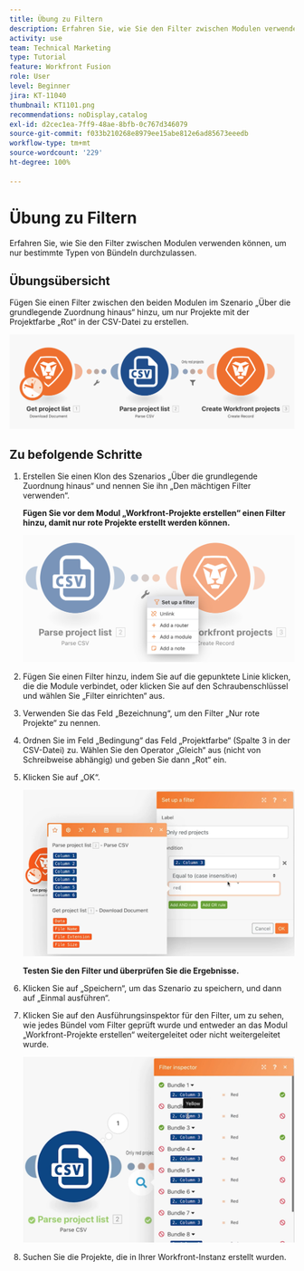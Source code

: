 ```yaml
---
title: Übung zu Filtern
description: Erfahren Sie, wie Sie den Filter zwischen Modulen verwenden können, um nur bestimmte Typen von Bündeln durchzulassen.
activity: use
team: Technical Marketing
type: Tutorial
feature: Workfront Fusion
role: User
level: Beginner
jira: KT-11040
thumbnail: KT1101.png
recommendations: noDisplay,catalog
exl-id: d2cec1ea-7ff9-48ae-8bfb-0c767d346079
source-git-commit: f033b210268e8979ee15abe812e6ad85673eeedb
workflow-type: tm+mt
source-wordcount: '229'
ht-degree: 100%

---
```


# Übung zu Filtern

Erfahren Sie, wie Sie den Filter zwischen Modulen verwenden können, um nur bestimmte Typen von Bündeln durchzulassen.

## Übungsübersicht

Fügen Sie einen Filter zwischen den beiden Modulen im Szenario „Über die grundlegende Zuordnung hinaus“ hinzu, um nur Projekte mit der Projektfarbe „Rot“ in der CSV-Datei zu erstellen.

![Filter – Bild 1](../12-exercises/assets/filters-walkthrough-1.png)

## Zu befolgende Schritte

1. Erstellen Sie einen Klon des Szenarios „Über die grundlegende Zuordnung hinaus“ und nennen Sie ihn „Den mächtigen Filter verwenden“.

   **Fügen Sie vor dem Modul „Workfront-Projekte erstellen“ einen Filter hinzu, damit nur rote Projekte erstellt werden können.**

   ![Filter – Bild 2](../12-exercises/assets/filters-walkthrough-2.png)

1. Fügen Sie einen Filter hinzu, indem Sie auf die gepunktete Linie klicken, die die Module verbindet, oder klicken Sie auf den Schraubenschlüssel und wählen Sie „Filter einrichten“ aus.
1. Verwenden Sie das Feld „Bezeichnung“, um den Filter „Nur rote Projekte“ zu nennen.
1. Ordnen Sie im Feld „Bedingung“ das Feld „Projektfarbe“ (Spalte 3 in der CSV-Datei) zu. Wählen Sie den Operator „Gleich“ aus (nicht von Schreibweise abhängig) und geben Sie dann „Rot“ ein.
1. Klicken Sie auf „OK“.

   ![Filter – Bild 3](../12-exercises/assets/filters-walkthrough-3.png)

   **Testen Sie den Filter und überprüfen Sie die Ergebnisse.**

1. Klicken Sie auf „Speichern“, um das Szenario zu speichern, und dann auf „Einmal ausführen“.
1. Klicken Sie auf den Ausführungsinspektor für den Filter, um zu sehen, wie jedes Bündel vom Filter geprüft wurde und entweder an das Modul „Workfront-Projekte erstellen“ weitergeleitet oder nicht weitergeleitet wurde.

   ![Filter – Bild 4](../12-exercises/assets/filters-walkthrough-4.png)

1. Suchen Sie die Projekte, die in Ihrer Workfront-Instanz erstellt wurden.
